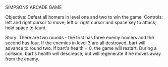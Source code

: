 SIMPSONS ARCADE GAME

Objective: Defeat all homers in level one and two to win the game.
Controls: left and right cursor to move; left or right cursor and space key to attack; hold space to taunt.

Story:
There are two rounds - the first has three enemy homers and the second has four.
If the enemies in level 3 are all destroyed, bart will advance to round two.
If bart's health = 0, the game will restart. 
During a collision, bart's health will descrease, but will regenerate if he moves away from the enemy.

